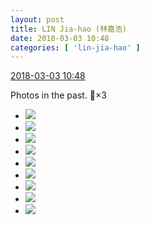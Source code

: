 ```yaml
---
layout: post
title: LIN Jia-hao (林嘉浩)
date: 2018-03-03 10:48
categories: [ 'lin-jia-hao' ]
---
```


<div class="weibo-info">
  <a href="https://weibo.com/6210352257/G5DzFA9nC">2018-03-03 10:48</a>
</div>

Photos in the past. :monkey:×3

<!-- more -->

<ul class="weibo-pic-list-3">
  <li class="weibo-pic">
    <a href="https://wx4.sinaimg.cn/mw690/006Mi0jTly1fozfo3k5jvj31w02ioe85.jpg"><img src="https://wx4.sinaimg.cn/thumb150/006Mi0jTly1fozfo3k5jvj31w02ioe85.jpg"/></a>
  </li>
  <li class="weibo-pic">
    <a href="https://wx1.sinaimg.cn/mw690/006Mi0jTly1fozfo9943aj32qj3ndqv7.jpg"><img src="https://wx1.sinaimg.cn/thumb150/006Mi0jTly1fozfo9943aj32qj3ndqv7.jpg"/></a>
  </li>
  <li class="weibo-pic">
    <a href="https://wx4.sinaimg.cn/mw690/006Mi0jTly1fozfoe8370j32qj3ndhdv.jpg"><img src="https://wx4.sinaimg.cn/thumb150/006Mi0jTly1fozfoe8370j32qj3ndhdv.jpg"/></a>
  </li>
  <li class="weibo-pic">
    <a href="https://wx2.sinaimg.cn/mw690/006Mi0jTly1fozfokod1cj32qj3nd7wl.jpg"><img src="https://wx2.sinaimg.cn/thumb150/006Mi0jTly1fozfokod1cj32qj3nd7wl.jpg"/></a>
  </li>
  <li class="weibo-pic">
    <a href="https://wx1.sinaimg.cn/mw690/006Mi0jTly1fozfnka00hj32qj3ndnpf.jpg"><img src="https://wx1.sinaimg.cn/thumb150/006Mi0jTly1fozfnka00hj32qj3ndnpf.jpg"/></a>
  </li>
  <li class="weibo-pic">
    <a href="https://wx2.sinaimg.cn/mw690/006Mi0jTly1fozfop0gkqj32qj3ndu0y.jpg"><img src="https://wx2.sinaimg.cn/thumb150/006Mi0jTly1fozfop0gkqj32qj3ndu0y.jpg"/></a>
  </li>
  <li class="weibo-pic">
    <a href="https://wx2.sinaimg.cn/mw690/006Mi0jTly1fozfosyn81j33vc2kwqv6.jpg"><img src="https://wx2.sinaimg.cn/thumb150/006Mi0jTly1fozfosyn81j33vc2kwqv6.jpg"/></a>
  </li>
  <li class="weibo-pic">
    <a href="https://wx3.sinaimg.cn/mw690/006Mi0jTly1fozfp1jmd0j31w02iokjq.jpg"><img src="https://wx3.sinaimg.cn/thumb150/006Mi0jTly1fozfp1jmd0j31w02iokjq.jpg"/></a>
  </li>
  <li class="weibo-pic">
    <a href="https://wx2.sinaimg.cn/mw690/006Mi0jTly1fozfp7dy8lj32qj3ndnpg.jpg"><img src="https://wx2.sinaimg.cn/thumb150/006Mi0jTly1fozfp7dy8lj32qj3ndnpg.jpg"/></a>
  </li>
</ul>
